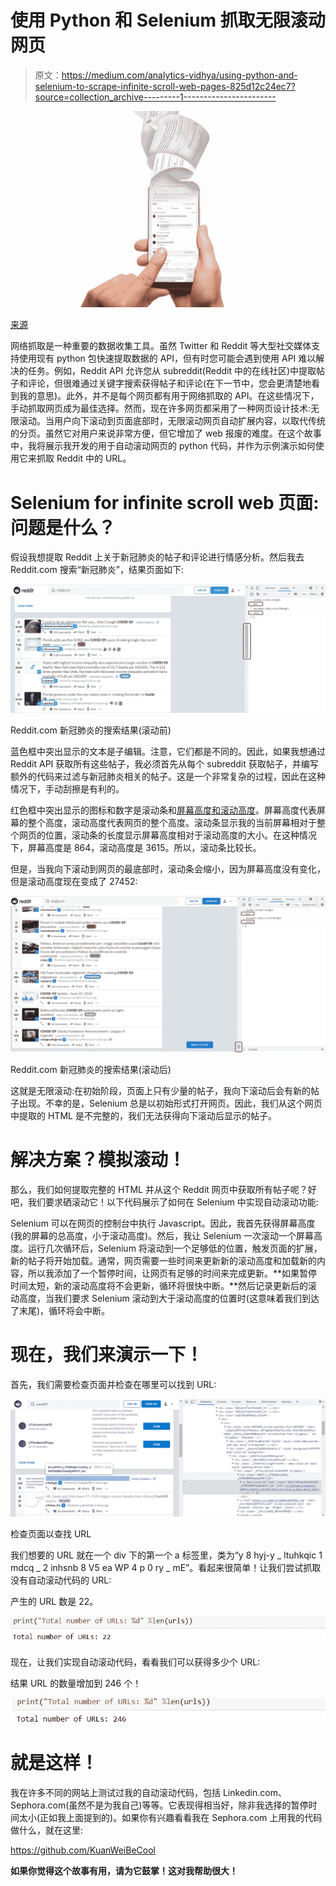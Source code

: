 # 使用 Python 和 Selenium 抓取无限滚动网页

> 原文：<https://medium.com/analytics-vidhya/using-python-and-selenium-to-scrape-infinite-scroll-web-pages-825d12c24ec7?source=collection_archive---------1----------------------->

![](img/b44604766c814439d744d0b1b608d3c0.png)

[来源](https://www.thehindu.com/sci-tech/technology/internet/how-the-infinite-scroll-creates-major-disruption-in-social-routines-and-mental-health/article30666353.ece)

网络抓取是一种重要的数据收集工具。虽然 Twitter 和 Reddit 等大型社交媒体支持使用现有 python 包快速提取数据的 API，但有时您可能会遇到使用 API 难以解决的任务。例如，Reddit API 允许您从 subreddit(Reddit 中的在线社区)中提取帖子和评论，但很难通过关键字搜索获得帖子和评论(在下一节中，您会更清楚地看到我的意思)。此外，并不是每个网页都有用于网络抓取的 API。在这些情况下，手动抓取网页成为最佳选择。然而，现在许多网页都采用了一种网页设计技术:无限滚动。当用户向下滚动到页面底部时，无限滚动网页自动扩展内容，以取代传统的分页。虽然它对用户来说非常方便，但它增加了 web 报废的难度。在这个故事中，我将展示我开发的用于自动滚动网页的 python 代码，并作为示例演示如何使用它来抓取 Reddit 中的 URL。

# Selenium for infinite scroll web 页面:问题是什么？

假设我想提取 Reddit 上关于新冠肺炎的帖子和评论进行情感分析。然后我去 Reddit.com 搜索“新冠肺炎”，结果页面如下:

![](img/c415bd61d34e569e25c544fcf4aa7912.png)

Reddit.com 新冠肺炎的搜索结果(滚动前)

蓝色框中突出显示的文本是子编辑。注意，它们都是不同的。因此，如果我想通过 Reddit API 获取所有这些帖子，我必须首先从每个 subreddit 获取帖子，并编写额外的代码来过滤与新冠肺炎相关的帖子。这是一个非常复杂的过程，因此在这种情况下，手动刮擦是有利的。

红色框中突出显示的图标和数字是滚动条和[屏幕高度和滚动高度](https://javascript.info/size-and-scroll)。屏幕高度代表屏幕的整个高度，滚动高度代表网页的整个高度。滚动条显示我的当前屏幕相对于整个网页的位置，滚动条的长度显示屏幕高度相对于滚动高度的大小。在这种情况下，屏幕高度是 864，滚动高度是 3615。所以，滚动条比较长。

但是，当我向下滚动到网页的最底部时，滚动条会缩小，因为屏幕高度没有变化，但是滚动高度现在变成了 27452:

![](img/23e1e7fe35c07394355ce131b41491ed.png)

Reddit.com 新冠肺炎的搜索结果(滚动后)

这就是无限滚动:在初始阶段，页面上只有少量的帖子，我向下滚动后会有新的帖子出现。不幸的是，Selenium 总是以初始形式打开网页。因此，我们从这个网页中提取的 HTML 是不完整的，我们无法获得向下滚动后显示的帖子。

# 解决方案？模拟滚动！

那么，我们如何提取完整的 HTML 并从这个 Reddit 网页中获取所有帖子呢？好吧，我们要求硒滚动它！以下代码展示了如何在 Selenium 中实现自动滚动功能:

Selenium 可以在网页的控制台中执行 Javascript。因此，我首先获得屏幕高度(我的屏幕的总高度，小于滚动高度)。然后，我让 Selenium 一次滚动一个屏幕高度。运行几次循环后，Selenium 将滚动到一个足够低的位置，触发页面的扩展，新的帖子将开始加载。通常，网页需要一些时间来更新新的滚动高度和加载新的内容，所以我添加了一个暂停时间，让网页有足够的时间来完成更新。**如果暂停时间太短，新的滚动高度将不会更新，循环将很快中断。**然后记录更新后的滚动高度，当我们要求 Selenium 滚动到大于滚动高度的位置时(这意味着我们到达了末尾)，循环将会中断。

# 现在，我们来演示一下！

首先，我们需要检查页面并检查在哪里可以找到 URL:

![](img/c1e38a48ae131e359ce3b0958eed79b4.png)

检查页面以查找 URL

我们想要的 URL 就在一个 div 下的第一个 a 标签里，类为“y 8 hyj-y _ ltuhkqic 1 mdcq _ 2 inhsnb 8 V5 ea WP 4 p 0 ry _ mE”。看起来很简单！让我们尝试抓取没有自动滚动代码的 URL:

产生的 URL 数是 22。

![](img/cefe6176bf4334c15de63d77873d7af4.png)

现在，让我们实现自动滚动代码，看看我们可以获得多少个 URL:

结果 URL 的数量增加到 246 个！

![](img/fdf4f0e1f2be189f0cefd0fe430e2125.png)

# 就是这样！

我在许多不同的网站上测试过我的自动滚动代码，包括 Linkedin.com、Sephora.com(虽然不是为我自己)等等。它表现得相当好，除非我选择的暂停时间太小(正如我上面提到的)。如果你有兴趣看看我在 Sephora.com 上用我的代码做什么，就在这里:

https://github.com/KuanWeiBeCool

**如果你觉得这个故事有用，请为它鼓掌！这对我帮助很大！**
